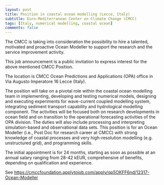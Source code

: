 ```yaml
---
layout: post
title: Position in coastal ocean modelling (Lecce, Italy)
subtitle: Euro-Mediterranean Center on Climate Change (CMCC)
tags: [Italy, numerical modelling, coastal ocean]
comments: false
---
```

The CMCC is taking into consideration the possibility to hire a talented, motivated and proactive Ocean Modeller to support the research and the service improvement activity.

This job announcement is a public invitation to express interest for the above mentioned CMCC Position.

The location is CMCC Ocean Predictions and Applications (OPA) office in Via Augusto Imperatore 16 Lecce (Italy).


The position will take on a pivotal role within the coastal ocean modelling team in implementing, developing and testing numerical models, designing and executing experiments for wave-current coupled modelling system, integrating sediment transport capability and hydrological modelling component. The activities will be focused both on research developments in ocean field and on transition to the operational forecasting activities of the OPA division. The duties will also include processing and interpreting simulation-based and observational data sets. This position is for an Ocean Modeller (i.e., Post Doc for research career at CMCC) with strong knowledge of coastal processes and very high-resolution modelling (e.g. unstructured grid), and programming skills.

The initial appointment is for 24 months, starting as soon as possible at an annual salary ranging from 28-42 kEUR, comprehensive of benefits, depending on qualification and experience.

See https://cmccfoundation.applytojob.com/apply/qp5OKFF6nd/12317-Ocean-Modeller
